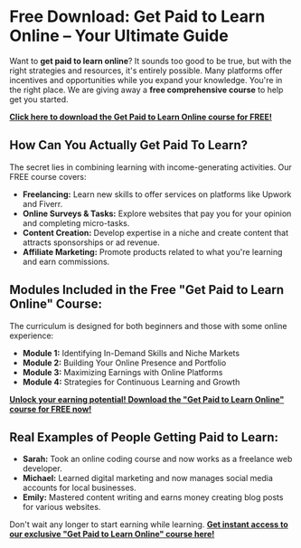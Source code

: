 # Free Download: Get Paid to Learn Online – Your Ultimate Guide

Want to **get paid to learn online**? It sounds too good to be true, but with the right strategies and resources, it's entirely possible. Many platforms offer incentives and opportunities while you expand your knowledge. You're in the right place. We are giving away a **free comprehensive course** to help get you started.

[**Click here to download the Get Paid to Learn Online course for FREE!**](https://udemywork.com/get-paid-to-learn-online)

## How Can You Actually Get Paid To Learn?

The secret lies in combining learning with income-generating activities. Our FREE course covers:

*   **Freelancing:** Learn new skills to offer services on platforms like Upwork and Fiverr.
*   **Online Surveys & Tasks:** Explore websites that pay you for your opinion and completing micro-tasks.
*   **Content Creation:** Develop expertise in a niche and create content that attracts sponsorships or ad revenue.
*   **Affiliate Marketing:** Promote products related to what you're learning and earn commissions.

## Modules Included in the Free "Get Paid to Learn Online" Course:

The curriculum is designed for both beginners and those with some online experience:

*   **Module 1:** Identifying In-Demand Skills and Niche Markets
*   **Module 2:** Building Your Online Presence and Portfolio
*   **Module 3:** Maximizing Earnings with Online Platforms
*   **Module 4:** Strategies for Continuous Learning and Growth

[**Unlock your earning potential! Download the "Get Paid to Learn Online" course for FREE now!**](https://udemywork.com/get-paid-to-learn-online)

## Real Examples of People Getting Paid to Learn:

*   **Sarah:** Took an online coding course and now works as a freelance web developer.
*   **Michael:** Learned digital marketing and now manages social media accounts for local businesses.
*   **Emily:** Mastered content writing and earns money creating blog posts for various websites.

Don't wait any longer to start earning while learning. **[Get instant access to our exclusive "Get Paid to Learn Online" course here!](https://udemywork.com/get-paid-to-learn-online)**
